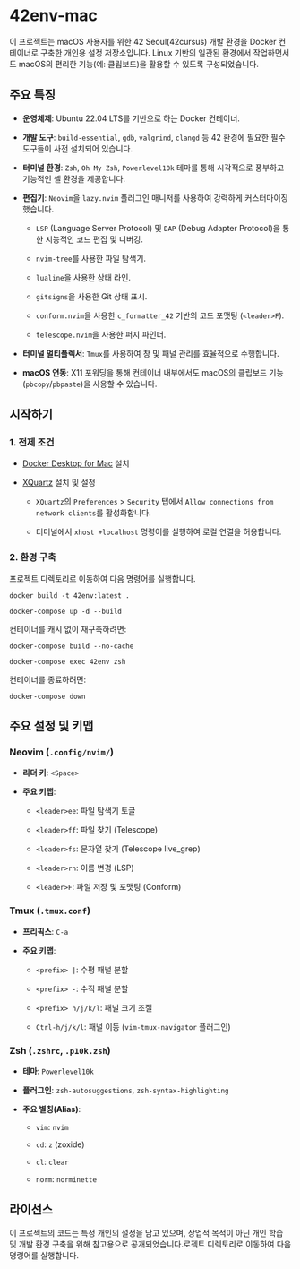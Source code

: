 # 42env-mac

이 프로젝트는 macOS 사용자를 위한 42 Seoul(42cursus) 개발 환경을 Docker 컨테이너로 구축한 개인용 설정 저장소입니다. Linux 기반의 일관된 환경에서 작업하면서도 macOS의 편리한 기능(예: 클립보드)을 활용할 수 있도록 구성되었습니다.

## 주요 특징

* **운영체제**: Ubuntu 22.04 LTS를 기반으로 하는 Docker 컨테이너.

* **개발 도구**: `build-essential`, `gdb`, `valgrind`, `clangd` 등 42 환경에 필요한 필수 도구들이 사전 설치되어 있습니다.

* **터미널 환경**: `Zsh`, `Oh My Zsh`, `Powerlevel10k` 테마를 통해 시각적으로 풍부하고 기능적인 셸 환경을 제공합니다.

* **편집기**: `Neovim`을 `lazy.nvim` 플러그인 매니저를 사용하여 강력하게 커스터마이징했습니다.

  * `LSP` (Language Server Protocol) 및 `DAP` (Debug Adapter Protocol)을 통한 지능적인 코드 편집 및 디버깅.

  * `nvim-tree`를 사용한 파일 탐색기.

  * `lualine`을 사용한 상태 라인.

  * `gitsigns`을 사용한 Git 상태 표시.

  * `conform.nvim`을 사용한 `c_formatter_42` 기반의 코드 포맷팅 (`<leader>F`).

  * `telescope.nvim`을 사용한 퍼지 파인더.

* **터미널 멀티플렉서**: `Tmux`를 사용하여 창 및 패널 관리를 효율적으로 수행합니다.

* **macOS 연동**: X11 포워딩을 통해 컨테이너 내부에서도 macOS의 클립보드 기능(`pbcopy`/`pbpaste`)을 사용할 수 있습니다.

## 시작하기

### 1. 전제 조건

* [Docker Desktop for Mac](https://www.docker.com/products/docker-desktop/) 설치

* [XQuartz](https://www.xquartz.org/) 설치 및 설정

  * `XQuartz`의 `Preferences` > `Security` 탭에서 `Allow connections from network clients`를 활성화합니다.

  * 터미널에서 `xhost +localhost` 명령어를 실행하여 로컬 연결을 허용합니다.

### 2. 환경 구축

프로젝트 디렉토리로 이동하여 다음 명령어를 실행합니다.
```
docker build -t 42env:latest .
```

```
docker-compose up -d --build
```

컨테이너를 캐시 없이 재구축하려면:

```
docker-compose build --no-cache
```

```
docker-compose exec 42env zsh
```

컨테이너를 종료하려면:

```
docker-compose down
```

## 주요 설정 및 키맵

### Neovim (`.config/nvim/`)

* **리더 키**: `<Space>`

* **주요 키맵**:

  * `<leader>ee`: 파일 탐색기 토글

  * `<leader>ff`: 파일 찾기 (Telescope)

  * `<leader>fs`: 문자열 찾기 (Telescope live_grep)

  * `<leader>rn`: 이름 변경 (LSP)

  * `<leader>F`: 파일 저장 및 포맷팅 (Conform)

### Tmux (`.tmux.conf`)

* **프리픽스**: `C-a`

* **주요 키맵**:

  * `<prefix> |`: 수평 패널 분할

  * `<prefix> -`: 수직 패널 분할

  * `<prefix> h/j/k/l`: 패널 크기 조절

  * `Ctrl-h/j/k/l`: 패널 이동 (`vim-tmux-navigator` 플러그인)

### Zsh (`.zshrc`, `.p10k.zsh`)

* **테마**: `Powerlevel10k`

* **플러그인**: `zsh-autosuggestions`, `zsh-syntax-highlighting`

* **주요 별칭(Alias)**:

  * `vim`: `nvim`

  * `cd`: `z` (zoxide)

  * `cl`: `clear`

  * `norm`: `norminette`

## 라이선스

이 프로젝트의 코드는 특정 개인의 설정을 담고 있으며, 상업적 목적이 아닌 개인 학습 및 개발 환경 구축을 위해 참고용으로 공개되었습니다.로젝트 디렉토리로 이동하여 다음 명령어를 실행합니다.
